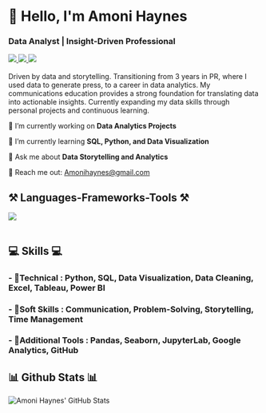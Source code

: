 <h1 align="left">👋 Hello, I'm Amoni Haynes</h1>
<h3 align="left">Data Analyst | Insight-Driven Professional</h3>

<div align="left"> 
  <a href="mailto:Amonihaynes@gmail.com" target="_blank">
    <img src="https://img.shields.io/badge/Gmail-D14836?style=for-the-badge&logo=gmail&logoColor=white" target="_blank" />
  </a> 
  <a href="https://www.linkedin.com/in/amoni-haynes-0b0bb6154/" target="_blank">
    <img src="https://img.shields.io/badge/LinkedIn-0077B5?style=for-the-badge&logo=linkedin&logoColor=white" target="_blank" />
  </a>
  <a href="resume.pdf" target="_blank">
    <img src="https://img.shields.io/badge/Resume-32CD32?style=for-the-badge&logo=read-the-docs&logoColor=white" target="_blank" />
  </a>
</div>

<br> 
Driven by data and storytelling. Transitioning from 3 years in PR, where I used data to generate press, to a career in data analytics. My communications education provides a strong foundation for translating data into actionable insights. Currently expanding my data skills through personal projects and continuous learning.

<br> 

<div align="left">
 
 🔭 I’m currently working on **Data Analytics Projects**
 
 🌱 I’m currently learning **SQL, Python, and Data Visualization**

💬 Ask me about **Data Storytelling and Analytics**

📧 Reach me out: Amonihaynes@gmail.com

 </div>

<h2 align="left">⚒️ Languages-Frameworks-Tools ⚒️</h2>
<div align="left">
    <img src="https://skillicons.dev/icons?i=python,r,mysql,github,vscode" /><br>
</div>

<br/>

<div align="left">
    <h2 align="left">💻 Skills 💻</h2>
        <h3>- 📕Technical : Python, SQL, Data Visualization, Data Cleaning, Excel, Tableau, Power BI</h3>
        <h3>- 📗Soft Skills : Communication, Problem-Solving, Storytelling, Time Management</h3>
        <h3>- 📙Additional Tools :  Pandas, Seaborn, JupyterLab, Google Analytics, GitHub</h3>
 </div>

<h2 align="left">📊 Github Stats 📊</h2>

![Amoni Haynes' GitHub Stats](https://github-readme-stats.vercel.app/api?username=AmoniH12-3&show_icons=true&theme=radical)
